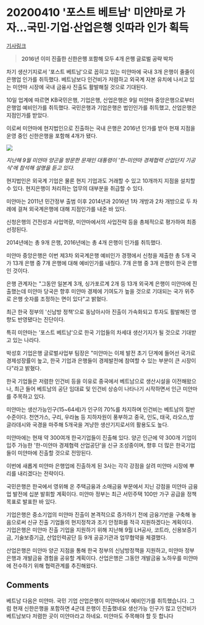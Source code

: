 # 20200410 '포스트 베트남' 미얀마로 가자…국민·기업·산업은행 잇따라 인가 획득

[기사링크](<https://news.naver.com/main/read.nhn?mode=LS2D&mid=shm&sid1=101&sid2=259&oid=031&aid=0000533841>)



> **2016년 이미 진출한 신한은행 포함해 모두 4개 은행 글로벌 공략 박차**



  차기 생산기지로서 '포스트 베트남'으로 꼽히고 있는 미얀마에 국내 3개 은행이 줄줄이 은행업 인가를 취득했다. 베트남보다 인건비가 저렴하고 외국계 자본 유치에 나서고 있는 미얀마 시장에 국내 금융사 진출도 활발해질 것으로 기대된다.



10일 업계에 따르면 KB국민은행, 기업은행, 산업은행은 9일 미얀마 중앙은행으로부터 은행업 예비인가를 취득했다. 국민은행과 기업은행은 법인인가를 취득했고, 산업은행은 지점인가를 받았다.



이로써 미얀마에 현지법인으로 진출하는 국내 은행은 2016년 인가를 받아 현재 지점을 운영 중인 신한은행을 포함해 4개가 됐다.  



![](https://imgnews.pstatic.net/image/031/2020/04/10/0000533841_001_20200410153206869.jpg?type=w647)

*지난해 9월 미얀마 양곤을 방문한 문재인 대통령이 '한-미얀마 경제협력 산업단지 기공식'에 참석해 설명을 듣고 있다.*



  현지법인은 외국계 기업은 물론 현지 기업과도 거래할 수 있고 10개까지 지점을 설치할 수 있다. 현지은행이 처리하는 업무의 대부분을 취급할 수 있다.



미얀마는 2011년 민간정부 출범 이후 2014년과 2016년 1차 개방과 2차 개방으로 두 차례에 걸쳐 외국계은행에 대해 지점인가를 내준 바 있다.



신청은행의 건전성과 사업역량, 미얀마에서의 사업전략 등을 총체적으로 평가하여 최종 선정된다.



2014년에는 총 9개 은행, 2016년에는 총 4개 은행이 인가를 취득했다.



미얀마 중앙은행은 이번 제3차 외국계은행 예비인가 경쟁에서 신청을 제출한 총 5개 국가 13개 은행 중 7개 은행에 대해 예비인가를 내줬다. 7개 은행 중 3개 은행이 한국 은행인 것이다.



은행 관계자는 "그동안 일본계 3개, 싱가포르계 2개 등 13개 외국계 은행이 미얀마에 진출했는데 미얀마 당국은 향후 미얀마 경제에 기여도가 높을 것으로 기대되는 국가 위주로 은행 숫자를 조정하는 면이 있다"고 밝혔다.



최근 한국 정부의 '신남방 정책'으로 동남아시아 진출이 가속화되고 투자도 활발해진 영향도 반영됐다는 진단이다.



특히 미얀마는 '포스트 베트남'으로 한국 기업들의 차세대 생산기지가 될 것으로 기대받고 있는 나라다.



박성호 기업은행 글로벌사업부 팀장은 "미얀마는 이제 발전 초기 단계에 들어선 국가로 경제성장률이 높고, 한국 기업과 은행들이 경제발전에 참여할 수 있는 부분이 큰 시장이다"라고 밝혔다.



한국 기업들은 저렴한 인건비 등을 이유로 중국에서 베트남으로 생산시설을 이전해왔으나, 최근 들어 베트남의 공단 임대료 및 인건비 상승이 나타나기 시작하면서 인근 미얀마를 주목하고 있다.



미얀마는 생산가능인구(15~64세)가 인구의 70%를 차지하며 인건비는 베트남의 절반 수준이다. 천연가스, 구리, 우라늄 등 지하자원이 풍부하고 중국, 인도, 태국, 라오스,방글라데시와 국경을 마주해 5개국을 겨냥한 생산기지로서의 활용도도 높다.



미얀마에는 현재 약 300여개 한국기업들이 진출해 있다. 양곤 인근에 약 300개 기업이 입주 가능한 '한-미얀마 경제협력 산업공단'을 신규 조성중이며, 향후 더 많은 한국기업들이 미얀마에 진출할 것으로 전망된다.



이번에 새롭게 미얀마 은행업에 진출하게 된 3사는 각각 강점을 살려 미얀마 시장에 뿌리를 내리겠다는 전략이다.



국민은행은 한국에서 영위해 온 주택금융과 소매금융 부문에서 지닌 강점을 미얀마 금융업 발전에 십분 발휘할 계획이다. 미얀마 정부는 최근 서민주택 100만 가구 공급을 정책목표로 발표한 바 있다.



기업은행은 중소기업의 미얀마 진출이 본격적으로 증가하기 전에 금융기반을 구축해 놓음으로써 신규 진출 기업들의 현지정착과 조기 안정화를 적극 지원하겠다는 계획이다. 기업은행은 미얀마 진출 기업을 지원하기 위해 지난해 9월 LH공사, 코트라, 신용보증기금, 기술보증기금, 산업인력공단 등 9개 공공기관과 업무협약을 체결했다.



산업은행은 미얀마 양곤 지점을 통해 한국 정부의 신남방정책을 지원하고, 미얀마 정부은행과 개발금융 경험을 공유할 계획이다. 산업은행은 그동안 개발금융 노하우를 미얀마에 전수하기 위해 협력관계를 추진해왔다.  



## Comments

베트남 다음은 미얀마.
국민 기업 산업은행이 미얀마에서 예비인가를 취득했습니다. 그럼 현재 신한은행을 포함하면 4군데 은행이 진출했네요
생산가능 인구가 많고 인건비가 베트남보다 저렴한 곳이 미얀마라고 하네요. 미얀마도 주목해야 할 듯 합니다